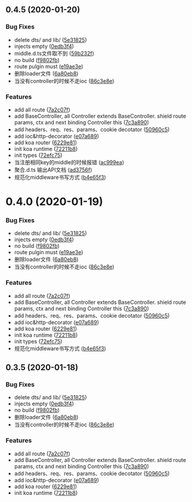 
<a name="0.4.5"></a>
## 0.4.5 (2020-01-20)


### Bug Fixes

* delete dts/ and lib/ ([5e31825](https://github.com/hubvue/kever/commit/5e31825))
* injects empty ([0edb3f4](https://github.com/hubvue/kever/commit/0edb3f4))
* middle.d.ts文件取不到 ([59b232f](https://github.com/hubvue/kever/commit/59b232f))
* no build ([f9802fb](https://github.com/hubvue/kever/commit/f9802fb))
* route pulgin must ([e19ae3e](https://github.com/hubvue/kever/commit/e19ae3e))
* 删除loader文件 ([6a80eb8](https://github.com/hubvue/kever/commit/6a80eb8))
* 当没有controller的时候不走ioc ([86c3e8e](https://github.com/hubvue/kever/commit/86c3e8e))


### Features

* add all route ([7a2c07f](https://github.com/hubvue/kever/commit/7a2c07f))
* add BaseController, all Controller extends BaseController.  shield route params, ctx and next binding  Controller this ([7c3a890](https://github.com/hubvue/kever/commit/7c3a890))
* add headers、req、res、params、cookie decotator ([50960c5](https://github.com/hubvue/kever/commit/50960c5))
* add ioc&http-decorator ([e07a689](https://github.com/hubvue/kever/commit/e07a689))
* add koa router ([6229e81](https://github.com/hubvue/kever/commit/6229e81))
* init koa runtime ([72211b8](https://github.com/hubvue/kever/commit/72211b8))
* init types ([72efc75](https://github.com/hubvue/kever/commit/72efc75))
* 当注册相同key的middle的时候报错 ([ac999ea](https://github.com/hubvue/kever/commit/ac999ea))
* 聚合.d.ts 输出API文档 ([ad3756f](https://github.com/hubvue/kever/commit/ad3756f))
* 规范化middleware书写方式 ([b4e65f3](https://github.com/hubvue/kever/commit/b4e65f3))



<a name="0.4.0"></a>
# 0.4.0 (2020-01-19)


### Bug Fixes

* delete dts/ and lib/ ([5e31825](https://github.com/hubvue/kever/commit/5e31825))
* injects empty ([0edb3f4](https://github.com/hubvue/kever/commit/0edb3f4))
* no build ([f9802fb](https://github.com/hubvue/kever/commit/f9802fb))
* route pulgin must ([e19ae3e](https://github.com/hubvue/kever/commit/e19ae3e))
* 删除loader文件 ([6a80eb8](https://github.com/hubvue/kever/commit/6a80eb8))
* 当没有controller的时候不走ioc ([86c3e8e](https://github.com/hubvue/kever/commit/86c3e8e))


### Features

* add all route ([7a2c07f](https://github.com/hubvue/kever/commit/7a2c07f))
* add BaseController, all Controller extends BaseController.  shield route params, ctx and next binding  Controller this ([7c3a890](https://github.com/hubvue/kever/commit/7c3a890))
* add headers、req、res、params、cookie decotator ([50960c5](https://github.com/hubvue/kever/commit/50960c5))
* add ioc&http-decorator ([e07a689](https://github.com/hubvue/kever/commit/e07a689))
* add koa router ([6229e81](https://github.com/hubvue/kever/commit/6229e81))
* init koa runtime ([72211b8](https://github.com/hubvue/kever/commit/72211b8))
* init types ([72efc75](https://github.com/hubvue/kever/commit/72efc75))
* 规范化middleware书写方式 ([b4e65f3](https://github.com/hubvue/kever/commit/b4e65f3))



<a name="0.3.5"></a>
## 0.3.5 (2020-01-18)


### Bug Fixes

* delete dts/ and lib/ ([5e31825](https://github.com/hubvue/kever/commit/5e31825))
* injects empty ([0edb3f4](https://github.com/hubvue/kever/commit/0edb3f4))
* no build ([f9802fb](https://github.com/hubvue/kever/commit/f9802fb))
* 删除loader文件 ([6a80eb8](https://github.com/hubvue/kever/commit/6a80eb8))
* 当没有controller的时候不走ioc ([86c3e8e](https://github.com/hubvue/kever/commit/86c3e8e))


### Features

* add all route ([7a2c07f](https://github.com/hubvue/kever/commit/7a2c07f))
* add BaseController, all Controller extends BaseController.  shield route params, ctx and next binding  Controller this ([7c3a890](https://github.com/hubvue/kever/commit/7c3a890))
* add headers、req、res、params、cookie decotator ([50960c5](https://github.com/hubvue/kever/commit/50960c5))
* add ioc&http-decorator ([e07a689](https://github.com/hubvue/kever/commit/e07a689))
* add koa router ([6229e81](https://github.com/hubvue/kever/commit/6229e81))
* init koa runtime ([72211b8](https://github.com/hubvue/kever/commit/72211b8))



